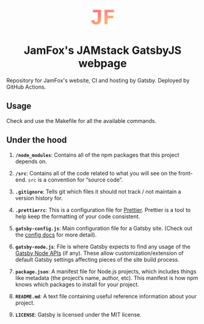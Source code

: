 <p align="center">
  <a href="https://jamfox.dev">
    <img alt="Gatsby" src="./src/images/icon.png" width="60" />
  </a>
</p>
<h1 align="center">
  JamFox's JAMstack GatsbyJS webpage
</h1>

Repository for JamFox's website, CI and hosting by Gatsby. Deployed by GitHub Actions.

## Usage

Check and use the Makefile for all the available commands.

## Under the hood

1.  **`/node_modules`**: Contains all of the npm packages that this project depends on.

2.  **`/src`**: Contains all of the code related to what you will see on the front-end. `src` is a convention for “source code”.

3.  **`.gitignore`**: Tells git which files it should not track / not maintain a version history for.

4.  **`.prettierrc`**: This is a configuration file for [Prettier](https://prettier.io/). Prettier is a tool to help keep the formatting of your code consistent.

5.  **`gatsby-config.js`**: Main configuration file for a Gatsby site. (Check out the [config docs](https://www.gatsbyjs.org/docs/gatsby-config/) for more detail).

6.  **`gatsby-node.js`**: File is where Gatsby expects to find any usage of the [Gatsby Node APIs](https://www.gatsbyjs.org/docs/node-apis/) (if any). These allow customization/extension of default Gatsby settings affecting pieces of the site build process.

7.  **`package.json`**: A manifest file for Node.js projects, which includes things like metadata (the project’s name, author, etc). This manifest is how npm knows which packages to install for your project.

8.  **`README.md`**: A text file containing useful reference information about your project.

9.  **`LICENSE`**: Gatsby is licensed under the MIT license.
